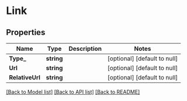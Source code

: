 # Link

## Properties
Name | Type | Description | Notes
------------ | ------------- | ------------- | -------------
**Type_** | **string** |  | [optional] [default to null]
**Url** | **string** |  | [optional] [default to null]
**RelativeUrl** | **string** |  | [optional] [default to null]

[[Back to Model list]](../README.md#documentation-for-models) [[Back to API list]](../README.md#documentation-for-api-endpoints) [[Back to README]](../README.md)


